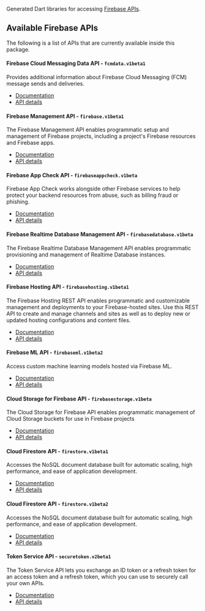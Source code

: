 Generated Dart libraries for accessing
[Firebase APIs](https://firebase.google.com).

## Available Firebase APIs

The following is a list of APIs that are currently available inside this
package.

#### Firebase Cloud Messaging Data API - `fcmdata.v1beta1`

Provides additional information about Firebase Cloud Messaging (FCM) message sends and deliveries.

- [Documentation](https://firebase.google.com/docs/cloud-messaging)
- [API details](https://pub.dev/documentation/firebaseapis_beta/0.1.0/fcmdata.v1beta1/fcmdata.v1beta1-library.html)

#### Firebase Management API - `firebase.v1beta1`

The Firebase Management API enables programmatic setup and management of Firebase projects, including a project's Firebase resources and Firebase apps.

- [Documentation](https://firebase.google.com)
- [API details](https://pub.dev/documentation/firebaseapis_beta/0.1.0/firebase.v1beta1/firebase.v1beta1-library.html)

#### Firebase App Check API - `firebaseappcheck.v1beta`

Firebase App Check works alongside other Firebase services to help protect your backend resources from abuse, such as billing fraud or phishing.

- [Documentation](https://firebase.google.com/docs/app-check)
- [API details](https://pub.dev/documentation/firebaseapis_beta/0.1.0/firebaseappcheck.v1beta/firebaseappcheck.v1beta-library.html)

#### Firebase Realtime Database Management API - `firebasedatabase.v1beta`

The Firebase Realtime Database Management API enables programmatic provisioning and management of Realtime Database instances.

- [Documentation](https://firebase.google.com/docs/reference/rest/database/database-management/rest/)
- [API details](https://pub.dev/documentation/firebaseapis_beta/0.1.0/firebasedatabase.v1beta/firebasedatabase.v1beta-library.html)

#### Firebase Hosting API - `firebasehosting.v1beta1`

The Firebase Hosting REST API enables programmatic and customizable management and deployments to your Firebase-hosted sites. Use this REST API to create and manage channels and sites as well as to deploy new or updated hosting configurations and content files.

- [Documentation](https://firebase.google.com/docs/hosting/)
- [API details](https://pub.dev/documentation/firebaseapis_beta/0.1.0/firebasehosting.v1beta1/firebasehosting.v1beta1-library.html)

#### Firebase ML API - `firebaseml.v1beta2`

Access custom machine learning models hosted via Firebase ML.

- [Documentation](https://firebase.google.com)
- [API details](https://pub.dev/documentation/firebaseapis_beta/0.1.0/firebaseml.v1beta2/firebaseml.v1beta2-library.html)

#### Cloud Storage for Firebase API - `firebasestorage.v1beta`

The Cloud Storage for Firebase API enables programmatic management of Cloud Storage buckets for use in Firebase projects

- [Documentation](https://firebase.google.com/docs/storage)
- [API details](https://pub.dev/documentation/firebaseapis_beta/0.1.0/firebasestorage.v1beta/firebasestorage.v1beta-library.html)

#### Cloud Firestore API - `firestore.v1beta1`

Accesses the NoSQL document database built for automatic scaling, high performance, and ease of application development. 

- [Documentation](https://cloud.google.com/firestore)
- [API details](https://pub.dev/documentation/firebaseapis_beta/0.1.0/firestore.v1beta1/firestore.v1beta1-library.html)

#### Cloud Firestore API - `firestore.v1beta2`

Accesses the NoSQL document database built for automatic scaling, high performance, and ease of application development. 

- [Documentation](https://cloud.google.com/firestore)
- [API details](https://pub.dev/documentation/firebaseapis_beta/0.1.0/firestore.v1beta2/firestore.v1beta2-library.html)

#### Token Service API - `securetoken.v2beta1`

The Token Service API lets you exchange an ID token or a refresh token for an access token and a refresh token, which you can use to securely call your own APIs.

- [Documentation](https://developers.google.com/identity/toolkit/securetoken)
- [API details](https://pub.dev/documentation/firebaseapis_beta/0.1.0/securetoken.v2beta1/securetoken.v2beta1-library.html)

